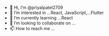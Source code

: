 - 👋 Hi, I’m @priyalpatel2709
- 👀 I’m interested in ...React, JavaScript,...Flutter
- 🌱 I’m currently learning ...React
- 💞️ I’m looking to collaborate on ...
- 📫 How to reach me ...
